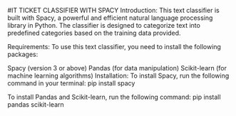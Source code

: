 #IT TICKET CLASSIFIER WITH SPACY
Introduction: This text classifier is built with Spacy, a powerful and efficient natural language processing library in Python. The classifier is designed to categorize text into predefined categories based on the training data provided.

Requirements: To use this text classifier, you need to install the following packages:

Spacy (version 3 or above) Pandas (for data manipulation) Scikit-learn (for machine learning algorithms) Installation: To install Spacy, run the following command in your terminal: pip install spacy

To install Pandas and Scikit-learn, run the following command: pip install pandas scikit-learn